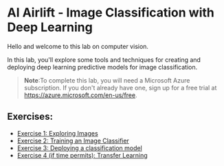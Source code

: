 # AI Airlift - Image Classification with Deep Learning

Hello and welcome to this lab on computer vision.

In this lab, you'll explore some tools and techniques for creating and deploying deep learning predictive models for image classification.

> **Note**:To complete this lab, you will need a Microsoft Azure subscription. If you don't already have one, sign up for a free trial at https://azure.microsoft.com/en-us/free.

## Exercises:

* [Exercise 1: Exploring Images](Exercise1.md)
* [Exercise 2: Training an Image Classifier](Exercise2.md)
* [Exercise 3: Deploying a classification model](Exercise3.md)
* [Exercise 4 (if time permits): Transfer Learning](Exercise4.md)
